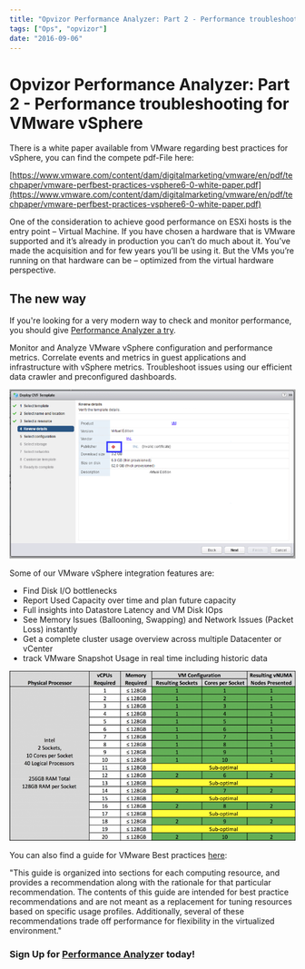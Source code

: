 ```yaml
---
title: "Opvizor Performance Analyzer: Part 2 - Performance troubleshooting for VMware vSphere"
tags: ["Ops", "opvizor"]
date: "2016-09-06"
---
```


# Opvizor Performance Analyzer: Part 2 - Performance troubleshooting for VMware vSphere

There is a white paper available from VMware regarding best practices for vSphere, you can find the compete pdf-File here:

[https://www.vmware.com/content/dam/digitalmarketing/vmware/en/pdf/techpaper/vmware-perfbest-practices-vsphere6-0-white-paper.pdf](https://www.vmware.com/content/dam/digitalmarketing/vmware/en/pdf/techpaper/vmware-perfbest-practices-vsphere6-0-white-paper.pdf)

One of the consideration to achieve good performance on ESXi hosts is the entry point – Virtual Machine. If you have chosen a hardware that is VMware supported and it’s already in production you can’t do much about it. You’ve made the acquisition and for few years you’ll be using it. But the VMs you’re running on that hardware can be – optimized from the virtual hardware perspective.

## The new way

If you're looking for a very modern way to check and monitor performance, you should give [Performance Analyzer a try](http://try.opvizor.com/perfanalyzer/). 

Monitor and Analyze VMware vSphere configuration and performance metrics. Correlate events and metrics in guest applications and infrastructure with vSphere metrics. Troubleshoot issues using our efficient data crawler and preconfigured dashboards.

![vmware vsphere](/images/blog/1.png)

Some of our VMware vSphere integration features are:

- Find Disk I/O bottlenecks
- Report Used Capacity over time and plan future capacity
- Full insights into Datastore Latency and VM Disk IOps
- See Memory Issues (Ballooning, Swapping) and Network Issues (Packet Loss) instantly
- Get a complete cluster usage overview across multiple Datacenter or vCenter
- track VMware Snapshot Usage in real time including historic data

![vmware vsphere](/images/blog/2.png)

You can also find a guide for VMware Best practices [here](https://help.marklogic.com/Knowledgebase/Article/View/168/0/vmware-best-practices-guide):

"This guide is organized into sections for each computing resource, and provides a recommendation along with the rationale for that particular recommendation. The contents of this guide are intended for best practice recommendations and are not meant as a replacement for tuning resources based on specific usage profiles. Additionally, several of these recommendations trade off performance for flexibility in the virtualized environment."

### Sign Up for [Performance Analyze](http://try.opvizor.com/perfanalyzer/)r today!
